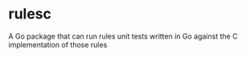 # rulesc
A Go package that can run rules unit tests written in Go against the C implementation of those rules

